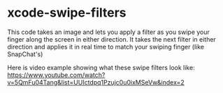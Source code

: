 xcode-swipe-filters
===================

This code takes an image and lets you apply a filter as you swipe your finger along the screen in either direction. It takes the next filter in either direction and applies it in real time to match your swiping finger (like SnapChat's)

Here is video example showing what these swipe filters look like: https://www.youtube.com/watch?v=5QmFu04Tang&list=UUIctdpq1Pzujc0u0ixMSeVw&index=2
